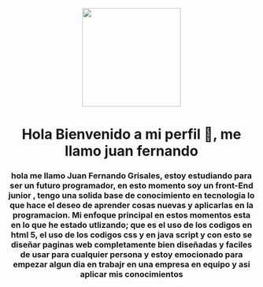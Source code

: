 <div id="header" align="center">   
    <img src="https://media.giphy.com/media/v1.Y2lkPTc5MGI3NjExdnphMDUxbjJiaHBhNG1xbDc1NXZ0aGk2ZGtpZnRsc2FiNXp1NW1vZiZlcD12MV9pbnRlcm5hbF9naWZfYnlfaWQmY3Q9Zw/L1R1tvI9svkIWwpVYr/giphy.gif" width="200"/>
    <h1 align="center">Hola Bienvenido a mi perfil  👋, me llamo juan fernando</h1>
    <h3 align="center"> hola me llamo Juan Fernando Grisales, estoy estudiando para ser un futuro programador, en esto momento soy un front-End junior , tengo una solida base de conocimiento en tecnologia lo que hace el deseo de aprender cosas nuevas y aplicarlas en la programacion.
        Mi enfoque principal en estos momentos esta en lo que he estado utlizando; que es el uso de los codigos en html 5, el uso de los codigos css y en java script y con esto se diseñar paginas web completamente bien diseñadas y faciles de usar para cualquier persona y estoy emocionado para empezar algun dia en trabajr en una empresa en equipo y asi aplicar mis conocimientos 
    </h3>
</div>
